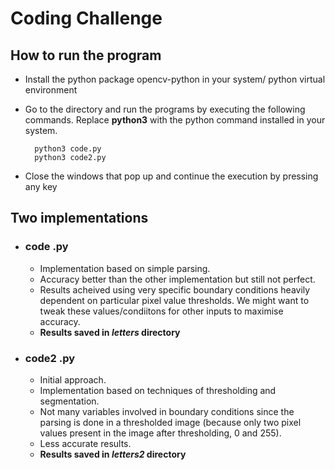 # Coding Challenge

## How to run the program
* Install the python package opencv-python in your system/ python virtual environment
* Go to the directory and run the programs by executing the following commands. Replace **python3** with the python command installed in your system.

        python3 code.py
        python3 code2.py

* Close the windows that pop up and continue the execution by pressing any key

## Two implementations
* ### code .py
    * Implementation based on simple parsing.
    * Accuracy better than the other implementation but still not perfect.
    * Results acheived using very specific boundary conditions heavily dependent on particular pixel value thresholds. We might want to tweak these values/condiitons for other inputs to maximise accuracy.
    * **Results saved in *letters* directory**

* ### code2 .py
    * Initial approach.
    * Implementation based on techniques of thresholding and segmentation.
    * Not many variables involved in boundary conditions since the parsing is done in a thresholded image (because only two pixel values present in the image after thresholding, 0 and 255).
    * Less accurate results.
    * **Results saved in *letters2* directory**